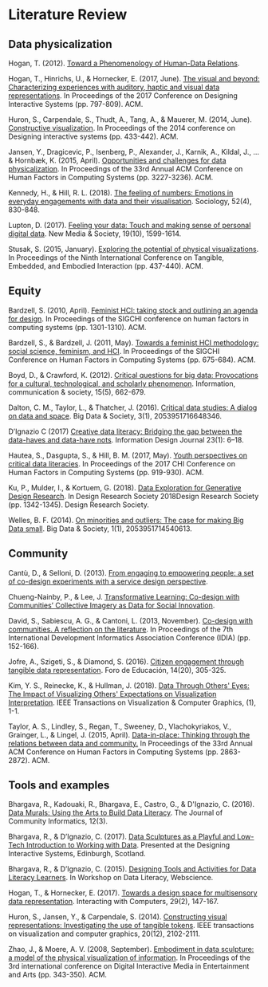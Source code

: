 # Literature Review

## Data physicalization
Hogan, T. (2012). [Toward a Phenomenology of Human-Data Relations](www.academia.edu/download/25917044/Trevor_HoganDIS12_DC.pdf).

Hogan, T., Hinrichs, U., & Hornecker, E. (2017, June). [The visual and beyond: Characterizing experiences with auditory, haptic and visual data representations](https://research-repository.st-andrews.ac.uk/bitstream/handle/10023/10978/trevor_dis_17_final.pdf?sequence=1&isAllowed=y). In Proceedings of the 2017 Conference on Designing Interactive Systems (pp. 797-809). ACM.

Huron, S., Carpendale, S., Thudt, A., Tang, A., & Mauerer, M. (2014, June). [Constructive visualization](https://hal.inria.fr/file/index/docid/978437/filename/Constructive-Visualization-Camera-Ready-v2.pdf). In Proceedings of the 2014 conference on Designing interactive systems (pp. 433-442). ACM.

Jansen, Y., Dragicevic, P., Isenberg, P., Alexander, J., Karnik, A., Kildal, J., ... & Hornbæk, K. (2015, April). [Opportunities and challenges for data physicalization](https://hal.inria.fr/hal-01120152/document). In Proceedings of the 33rd Annual ACM Conference on Human Factors in Computing Systems (pp. 3227-3236). ACM.

Kennedy, H., & Hill, R. L. (2018). [The feeling of numbers: Emotions in everyday engagements with data and their visualisation](http://eprints.whiterose.ac.uk/106567/3/KENNEDY%20HILL%20Feeling%20Numbers.pdf). Sociology, 52(4), 830-848.

Lupton, D. (2017). [Feeling your data: Touch and making sense of personal digital data](https://simplysociology.files.wordpress.com/2017/03/lupton-2017-feeling-data-touch-and-data-sense.pdf). New Media & Society, 19(10), 1599-1614.

Stusak, S. (2015, January). [Exploring the potential of physical visualizations](https://www.researchgate.net/profile/Simon_Stusak/publication/283431454_Exploring_the_Potential_of_Physical_Visualizations/links/56547b0608ae4988a7b03821.pdf). In Proceedings of the Ninth International Conference on Tangible, Embedded, and Embodied Interaction (pp. 437-440). ACM.


## Equity
Bardzell, S. (2010, April). [Feminist HCI: taking stock and outlining an agenda for design](http://dmrussell.net/CHI2010/docs/p1301.pdf). In Proceedings of the SIGCHI conference on human factors in computing systems (pp. 1301-1310). ACM.

Bardzell, S., & Bardzell, J. (2011, May). [Towards a feminist HCI methodology: social science, feminism, and HCI](https://s3.amazonaws.com/academia.edu.documents/31454793/CHI11_FeministMethods_CAMERAREADY.pdf?AWSAccessKeyId=AKIAIWOWYYGZ2Y53UL3A&Expires=1541780276&Signature=VnU2vwKZwpf3pg18dFgQ8tMb%2F9o%3D&response-content-disposition=inline%3B%20filename%3DTowards_a_feminist_HCI_methodology_socia.pdf). In Proceedings of the SIGCHI Conference on Human Factors in Computing Systems (pp. 675-684). ACM.

Boyd, D., & Crawford, K. (2012). [Critical questions for big data: Provocations for a cultural, technological, and scholarly phenomenon](http://citeseerx.ist.psu.edu/viewdoc/download?doi=10.1.1.441.9822&rep=rep1&type=pdf). Information, communication & society, 15(5), 662-679.

Dalton, C. M., Taylor, L., & Thatcher, J. (2016). [Critical data studies: A dialog on data and space](https://journals.sagepub.com/doi/pdf/10.1177/2053951716648346). Big Data & Society, 3(1), 2053951716648346.

D’Ignazio C (2017) [Creative data literacy: Bridging the gap between the data-haves and data-have nots](https://benjamins.com/catalog/idj.23.1.03dig/fulltext/idj.23.1.03dig.pdf). Information Design Journal 23(1): 6–18.

Hautea, S., Dasgupta, S., & Hill, B. M. (2017, May). [Youth perspectives on critical data literacies](http://delivery.acm.org/10.1145/3030000/3025823/p919-hautea.pdf?ip=216.186.17.10&id=3025823&acc=OA&key=4D4702B0C3E38B35%2E4D4702B0C3E38B35%2E4D4702B0C3E38B35%2E271219718FC64246&__acm__=1541777066_0a23e90a04f2d6e6f1739aae6e8dedec). In Proceedings of the 2017 CHI Conference on Human Factors in Computing Systems (pp. 919-930). ACM.

Ku, P., Mulder, I., & Kortuem, G. (2018). [Data Exploration for Generative Design Research](http://vbn.aau.dk/ws/files/281951521/drs2018_565_camera_ready_kun_mulder_kortuem.pdf). In Design Research Society 2018Design Research Society (pp. 1342-1345). Design Research Society.

Welles, B. F. (2014). [On minorities and outliers: The case for making Big Data small](https://journals.sagepub.com/doi/pdf/10.1177/2053951714540613). Big Data & Society, 1(1), 2053951714540613.


## Community
Cantù, D., & Selloni, D. (2013). [From engaging to empowering people: a set of co-design experiments with a service design perspective](http://www.simpact-project.eu/publications/scientific/SelloniCantu_Engagement.pdf).

Chueng-Nainby, P., & Lee, J. [Transformative Learning: Co-design with Communities’ Collective Imagery as Data for Social Innovation](https://s3.amazonaws.com/academia.edu.documents/56284326/DRS_pnainby_jlee_transformativelearning_Final.pdf?AWSAccessKeyId=AKIAIWOWYYGZ2Y53UL3A&Expires=1543877652&Signature=M3GDQSoEN%2F8juSDKD9Ay%2Ftq11sI%3D&response-content-disposition=inline%3B%20filename%3DTransformative_Learning_Co-design_with_C.pdf).

David, S., Sabiescu, A. G., & Cantoni, L. (2013, November). [Co-design with communities. A reflection on the literature](https://www.researchgate.net/profile/Salomao_Cumbula/publication/257998124_Co-design_with_communities_A_reflection_on_the_literature/links/00b7d526926461062e000000.pdf). In Proceedings of the 7th International Development Informatics Association Conference (IDIA) (pp. 152-166).

Jofre, A., Szigeti, S., & Diamond, S. (2016). [Citizen engagement through tangible data representation](http://openresearch.ocadu.ca/id/eprint/1077/1/Jofre_Citizen_2015.pdf). Foro de Educación, 14(20), 305-325.

Kim, Y. S., Reinecke, K., & Hullman, J. (2018). [Data Through Others' Eyes: The Impact of Visualizing Others' Expectations on Visualization Interpretation](http://users.eecs.northwestern.edu/~jhullman/VIS17_Expectations_SocialVis.pdf). IEEE Transactions on Visualization & Computer Graphics, (1), 1-1.

Taylor, A. S., Lindley, S., Regan, T., Sweeney, D., Vlachokyriakos, V., Grainger, L., & Lingel, J. (2015, April). [Data-in-place: Thinking through the relations between data and community.](http://openaccess.city.ac.uk/19126/1/Data%20in%20place%20-%20submitted.pdf) In Proceedings of the 33rd Annual ACM Conference on Human Factors in Computing Systems (pp. 2863-2872). ACM.


## Tools and examples
Bhargava, R., Kadouaki, R., Bhargava, E., Castro, G., & D'Ignazio, C. (2016). [Data Murals: Using the Arts to Build Data Literacy](ci-journal.org/index.php/ciej/article/download/1276/1224). The Journal of Community Informatics, 12(3).

Bhargava, R., & D’Ignazio, C. (2017). [Data Sculptures as a Playful and Low-Tech Introduction to Working with Data](https://dam-prod.media.mit.edu/x/2018/01/11/Data_Phys_2017_Workshop.pdf). Presented at the Designing Interactive Systems, Edinburgh, Scotland.

Bhargava, R., & D’Ignazio, C. (2015). [Designing Tools and Activities for Data Literacy Learners](https://pdfs.semanticscholar.org/1215/7fe54d862929e301f7fdb2c6233c1ae4502a.pdf). In Workshop on Data Literacy, Webscience.

Hogan, T., & Hornecker, E. (2017). [Towards a design space for multisensory data representation](http://tactiledata.net/wp-content/uploads/2012/05/iww015.pdf). Interacting with Computers, 29(2), 147-167.

Huron, S., Jansen, Y., & Carpendale, S. (2014). [Constructing visual representations: Investigating the use of tangible tokens](https://hal.archives-ouvertes.fr/docs/01/02/40/53/PDF/00_Camera_ready_IEEE.pdf). IEEE transactions on visualization and computer graphics, 20(12), 2102-2111.

Zhao, J., & Moere, A. V. (2008, September). [Embodiment in data sculpture: a model of the physical visualization of information](http://citeseerx.ist.psu.edu/viewdoc/download?doi=10.1.1.162.2949&rep=rep1&type=pdf). In Proceedings of the 3rd international conference on Digital Interactive Media in Entertainment and Arts (pp. 343-350). ACM.
